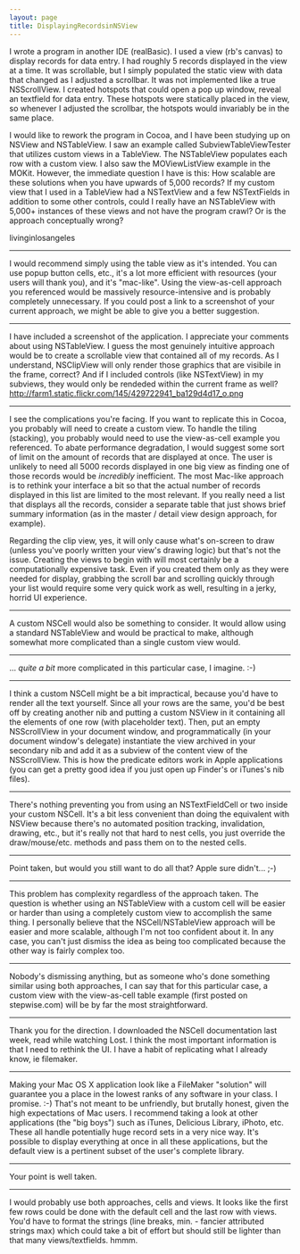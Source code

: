 ```yaml
---
layout: page
title: DisplayingRecordsinNSView
---
```




I wrote a program in another IDE (realBasic). I used a view (rb's canvas) to display records for data entry. I had roughly 5 records displayed in the view at a time. It was scrollable, but I simply populated the static view with data that changed as I adjusted a scrollbar. It was not implemented like a true NSScrollView. I created hotspots that could open a pop up window, reveal an  textfield for data entry. These hotspots were statically placed in the view, so whenever I adjusted the scrollbar, the hotspots would invariably be in the same place.

I would like to rework the program in Cocoa, and I have been studying up on NSView and NSTableView. I saw an example called SubviewTableViewTester that utilizes custom views in a TableView. The NSTableView populates each row with a custom view. I also saw the MOViewListView example in the MOKit. However, the immediate question I have is this: How scalable are these solutions when you have upwards of 5,000 records? If my custom view that I used in a TableView had a NSTextView and a few NSTextFields in addition to some other controls, could I really have an NSTableView with 5,000+ instances of these views and not have the program crawl? Or is the approach conceptually wrong?

livinginlosangeles

----

I would recommend simply using the table view as it's intended. You can use popup button cells, etc., it's a lot more efficient with resources (your users will thank you), and it's "mac-like". Using the view-as-cell approach you referenced would be massively resource-intensive and is probably completely unnecessary. If you could post a link to a screenshot of your current approach, we might be able to give you a better suggestion.

----

I have included a screenshot of the application. I appreciate your comments about using NSTableView. I guess the most genuinely intuitive approach would be to create a scrollable view that contained all of my records. As I understand, NSClipView will only render those graphics that are visibile in the frame, correct? And if I included controls (like NSTextView) in my subviews, they would only be rendeded within the current frame as well?
http://farm1.static.flickr.com/145/429722941_ba129d4d17_o.png

----

I see the complications you're facing. If you want to replicate this in Cocoa, you probably will need to create a custom view. To handle the tiling (stacking), you probably would need  to use the view-as-cell example you referenced. To abate performance degradation, I would suggest some sort of limit on the amount of records that are displayed at once. The user is unlikely to need all 5000 records displayed in one big view as finding one of those records would be *incredibly* inefficient. The most Mac-like approach is to rethink your interface a bit so that the actual number of records displayed in this list are limited to the most relevant. If you really need a list that displays all the records, consider a separate table that just shows brief summary information (as in the master / detail view design approach, for example).

Regarding the clip view, yes, it will only cause what's on-screen to draw (unless you've poorly written your view's drawing logic) but that's not the issue. Creating the views to begin with will most certainly be a computationally expensive task. Even if you created them only as they were needed for display, grabbing the scroll bar and scrolling quickly through your list would require some very quick work as well, resulting in a jerky, horrid UI experience.

----
A custom NSCell would also be something to consider. It would allow using a standard NSTableView and would be practical to make, although somewhat more complicated than a single custom view would.

----

... *quite a bit* more complicated in this particular case, I imagine. :-)

----
I think a custom NSCell might be a bit impractical, because you'd have to render all the text yourself.  Since all your rows are the same, you'd be best off by creating another nib and putting a custom NSView in it containing all the elements of one row (with placeholder text).  Then, put an empty NSScrollView in your document window, and programmatically (in your document window's delegate) instantiate the view archived in your secondary nib and add it as a subview of the content view of the NSScrollView.  This is how the predicate editors work in Apple applications (you can get a pretty good idea if you just open up Finder's or iTunes's nib files).

----
There's nothing preventing you from using an NSTextFieldCell or two inside your custom NSCell. It's a bit less convenient than doing the equivalent with NSView because there's no automated position tracking, invalidation, drawing, etc., but it's really not that hard to nest cells, you just override the draw/mouse/etc. methods and pass them on to the nested cells.

----
Point taken, but would you still want to do all that?  Apple sure didn't... ;-)

----
This problem has complexity regardless of the approach taken. The question is whether using an NSTableView with a custom cell will be easier or harder than using a completely custom view to accomplish the same thing. I personally believe that the NSCell/NSTableView approach will be easier and more scalable, although I'm not too confident about it. In any case, you can't just dismiss the idea as being too complicated because the other way is fairly complex too.

----

Nobody's dismissing anything, but as someone who's done something similar using both approaches, I can say that for this particular case, a custom view with the view-as-cell table example (first posted on stepwise.com) will be by far the most straightforward.

----

Thank you for the direction. I downloaded the NSCell documentation last week, read while watching Lost. I think the most important information is that I need to rethink the UI. I have a habit of replicating what I already know, ie filemaker.

----

Making your Mac OS X application look like a FileMaker "solution" will guarantee you a place in the lowest ranks of any software in your class. I promise. :-) That's not meant to be unfriendly, but brutally honest, given the high expectations of Mac users. I recommend taking a look at other applications (the "big boys") such as iTunes, Delicious Library, iPhoto, etc. These all handle potentially huge record sets in a very nice way. It's possible to display everything at once in all these applications, but the default view is a pertinent subset of the user's complete library.

----

Your point is well taken.

----

I would probably use both approaches, cells and views. It looks like the first few rows could be done with the default cell and the last row with views. You'd have to format the strings (line breaks, min. - fancier attributed strings max) which could take a bit of effort but should still be lighter than that many views/textfields. hmmm.

